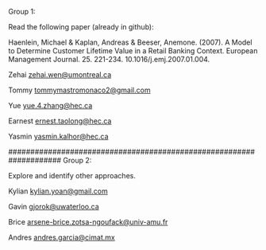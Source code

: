 Group 1: 

Read the following paper (already in github): 

Haenlein, Michael & Kaplan, Andreas & Beeser, Anemone. (2007). A Model to Determine Customer Lifetime
Value in a Retail Banking Context. European Management Journal. 25. 221-234. 10.1016/j.emj.2007.01.004.

Zehai                  zehai.wen@umontreal.ca

Tommy                  tommymastromonaco2@gmail.com

Yue                    yue.4.zhang@hec.ca

Earnest                ernest.taolong@hec.ca

Yasmin                 yasmin.kalhor@hec.ca



####################################################################
Group 2:

Explore and identify other approaches.

Kylian                kylian.yoan@gmail.com

Gavin                 gjorok@uwaterloo.ca

Brice                 arsene-brice.zotsa-ngoufack@univ-amu.fr

Andres                andres.garcia@cimat.mx
